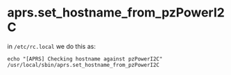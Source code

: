 # aprs.set_hostname_from_pzPowerI2C

in `/etc/rc.local` we do this as:

```
echo "[APRS] Checking hostname against pzPowerI2C"
/usr/local/sbin/aprs.set_hostname_from_pzPowerI2C
```


